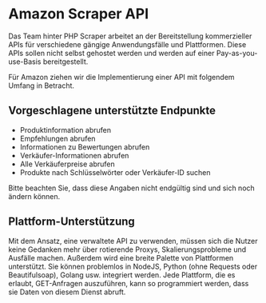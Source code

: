 # Amazon Scraper API

Das Team hinter PHP Scraper arbeitet an der Bereitstellung kommerzieller APIs für verschiedene gängige Anwendungsfälle und Plattformen. Diese APIs sollen nicht selbst gehostet werden und werden auf einer Pay-as-you-use-Basis bereitgestellt.

Für Amazon ziehen wir die Implementierung einer API mit folgendem Umfang in Betracht.

## Vorgeschlagene unterstützte Endpunkte

- Produktinformation abrufen
- Empfehlungen abrufen
- Informationen zu Bewertungen abrufen
- Verkäufer-Informationen abrufen
- Alle Verkäuferpreise abrufen
- Produkte nach Schlüsselwörter oder Verkäufer-ID suchen

Bitte beachten Sie, dass diese Angaben nicht endgültig sind und sich noch ändern können.

## Plattform-Unterstützung

Mit dem Ansatz, eine verwaltete API zu verwenden, müssen sich die Nutzer keine Gedanken mehr über rotierende Proxys, Skalierungsprobleme und Ausfälle machen. Außerdem wird eine breite Palette von Plattformen unterstützt. Sie können problemlos in NodeJS, Python (ohne Requests oder Beautifulsoap), Golang usw. integriert werden. Jede Plattform, die es erlaubt, GET-Anfragen auszuführen, kann so programmiert werden, dass sie Daten von diesem Dienst abruft.
